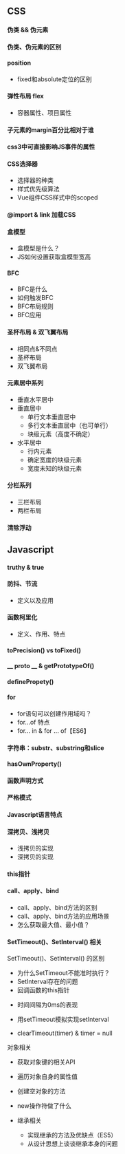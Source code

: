 ## CSS

#### 伪类 && 伪元素

#### 伪类、伪元素的区别

#### position

* fixed和absolute定位的区别

#### 弹性布局 flex

* 容器属性、项目属性

#### 子元素的margin百分比相对于谁

#### css3中可直接影响JS事件的属性

#### CSS选择器

* 选择器的种类
* 样式优先级算法
* Vue组件CSS样式中的scoped

#### @import & link 加载CSS

#### 盒模型

- 盒模型是什么？
- JS如何设置获取盒模型宽高

#### BFC

- BFC是什么
- 如何触发BFC
- BFC布局规则
- BFC应用

#### 圣杯布局 & 双飞翼布局

- 相同点&不同点
- 圣杯布局
- 双飞翼布局

#### 元素居中系列

- 垂直水平居中
- 垂直居中
  - 单行文本垂直居中
  - 多行文本垂直居中（也可单行）
  - 块级元素（高度不确定）
- 水平居中
  - 行内元素
  - 确定宽度的块级元素
  - 宽度未知的块级元素

#### 分栏系列

- 三栏布局
- 两栏布局

#### 清除浮动







## Javascript

#### truthy & true

#### 防抖、节流

* 定义以及应用

#### 函数柯里化

* 定义、作用、特点

#### toPrecision() vs toFixed()

#### __ proto __ & getPrototypeOf()

#### definePropety()

#### for

- for语句可以创建作用域吗？
- for...of 特点
- for... in & for ... of【ES6】

#### 字符串：substr、substring和slice

#### hasOwnProperty() 

#### 函数声明方式

#### 严格模式

#### Javascript语言特点

#### 深拷贝、浅拷贝

- 浅拷贝的实现
- 深拷贝的实现

#### this指针

#### call、apply、bind

- call、apply、bind方法的区别
- call、apply、bind方法的应用场景
- 怎么获取最大值、最小值？

#### SetTimeout()、SetInterval() 相关

SetTimeout()、SetInterval() 的区别

- 为什么SetTimeout不能准时执行？
- SetInterval存在的问题
- 回调函数的this指针

* 时间间隔为0ms的表现

* 用setTimeout模拟实现setInterval

* clearTimeout(timer) & timer = null

对象相关

- 获取对象键的相关API
- 遍历对象自身的属性值
- 创建空对象的方法

- new操作符做了什么

- 继承相关

  - 实现继承的方法及优缺点（ES5）
  - 从设计思想上谈谈继承本身的问题

  

